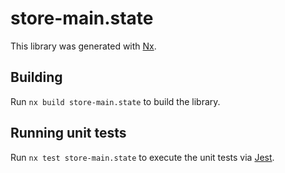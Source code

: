 # store-main.state

This library was generated with [Nx](https://nx.dev).

## Building

Run `nx build store-main.state` to build the library.

## Running unit tests

Run `nx test store-main.state` to execute the unit tests via [Jest](https://jestjs.io).
